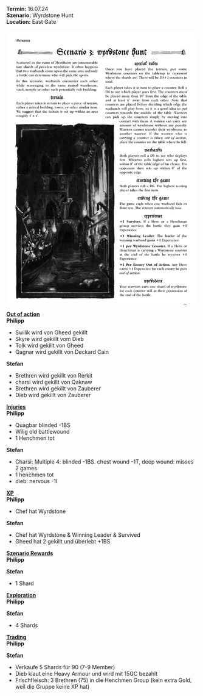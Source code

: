 **Termin:** 16.07.24  
**Szenario:** Wyrdstone Hunt  
**Location:** East Gate  

![](../Pics/Screenshot_20240716_093913_Chrome.jpg)


<ins>**Out of action**</ins>  
**Philipp**  
 - Swilik wird von Gheed gekillt
 - Skyre wird gekillt vom Dieb
 - Tolk wird gekillt von Gheed
 - Qagnar wird gekillt von Deckard Cain

**Stefan**  
 - Brethren wird gekillt von Rerkit
 - charsi wird gekillt von Qaknaw
 - Brethren wird gekillt von Zauberer
 - Dieb wird gekillt von Zauberer

<ins>**Injuries**</ins>  
**Philipp**  
 - Quagbar blinded -1BS
 - Wilig old battlewound
 - 1 Henchmen tot

**Stefan**  
 - Charsi: Multiple 4: blinded -1BS. chest wound -1T, deep wound: misses 2 games
 - 1 henchmen tot
 - dieb: nervous  -1I

<ins>**XP**</ins>  
**Philipp**  
 - Chef hat Wyrdstone
   
**Stefan**  
 - Chef hat Wyrdstone & Winning Leader & Survived
 - Gheed hat 2 gekillt und überlebt +1BS

<ins>**Szenario Rewards**</ins>  
**Philipp**  

**Stefan**  
 - 1 Shard

<ins>**Exploration**</ins>  
**Philipp**  

**Stefan**  
 - 4 Shards

<ins>**Trading**</ins>  
**Philipp**  

**Stefan**  
 - Verkaufe 5 Shards für 90 (7-9 Member)
 - Dieb klaut eine Heavy Armour und wird mit 15GC bezahlt
 - Frischfleisch: 3 Brethren (75) in die Henchmen Group (kein extra Gold, weil die Gruppe keine XP hat)

